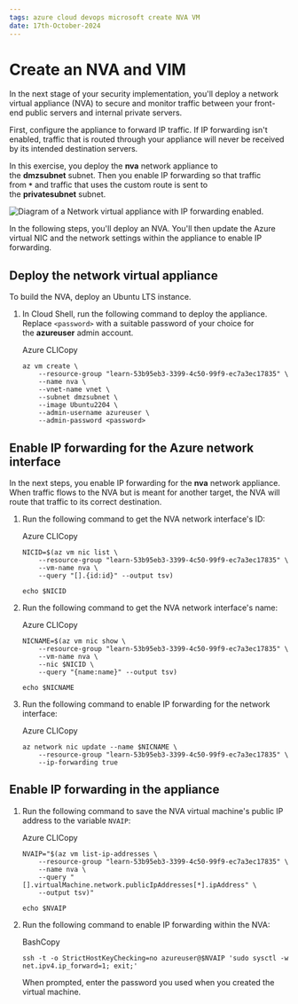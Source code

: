 ```yaml
---
tags: azure cloud devops microsoft create NVA VM
date: 17th-October-2024
---
```


# Create an NVA and VIM

In the next stage of your security implementation, you'll deploy a network virtual appliance (NVA) to secure and monitor traffic between your front-end public servers and internal private servers.

First, configure the appliance to forward IP traffic. If IP forwarding isn't enabled, traffic that is routed through your appliance will never be received by its intended destination servers.

In this exercise, you deploy the **nva** network appliance to the **dmzsubnet** subnet. Then you enable IP forwarding so that traffic from **`*`** and traffic that uses the custom route is sent to the **privatesubnet** subnet.

![Diagram of a Network virtual appliance with IP forwarding enabled.](https://learn.microsoft.com/en-us/training/modules/control-network-traffic-flow-with-routes/media/5-nva-ip-forwarding.svg)

In the following steps, you'll deploy an NVA. You'll then update the Azure virtual NIC and the network settings within the appliance to enable IP forwarding.

## Deploy the network virtual appliance

To build the NVA, deploy an Ubuntu LTS instance.

1. In Cloud Shell, run the following command to deploy the appliance. Replace `<password>` with a suitable password of your choice for the **azureuser** admin account.
    
    Azure CLICopy
    
    ```
    az vm create \
        --resource-group "learn-53b95eb3-3399-4c50-99f9-ec7a3ec17835" \
        --name nva \
        --vnet-name vnet \
        --subnet dmzsubnet \
        --image Ubuntu2204 \
        --admin-username azureuser \
        --admin-password <password>
    ```
    

## Enable IP forwarding for the Azure network interface

In the next steps, you enable IP forwarding for the **nva** network appliance. When traffic flows to the NVA but is meant for another target, the NVA will route that traffic to its correct destination.

1. Run the following command to get the NVA network interface's ID:
    
    Azure CLICopy
    
    ```
    NICID=$(az vm nic list \
        --resource-group "learn-53b95eb3-3399-4c50-99f9-ec7a3ec17835" \
        --vm-name nva \
        --query "[].{id:id}" --output tsv)
    
    echo $NICID
    ```
    
2. Run the following command to get the NVA network interface's name:
    
    Azure CLICopy
    
    ```
    NICNAME=$(az vm nic show \
        --resource-group "learn-53b95eb3-3399-4c50-99f9-ec7a3ec17835" \
        --vm-name nva \
        --nic $NICID \
        --query "{name:name}" --output tsv)
    
    echo $NICNAME
    ```
    
3. Run the following command to enable IP forwarding for the network interface:
    
    Azure CLICopy
    
    ```
    az network nic update --name $NICNAME \
        --resource-group "learn-53b95eb3-3399-4c50-99f9-ec7a3ec17835" \
        --ip-forwarding true
    ```
    

## Enable IP forwarding in the appliance

1. Run the following command to save the NVA virtual machine's public IP address to the variable `NVAIP`:
    
    Azure CLICopy
    
    ```
    NVAIP="$(az vm list-ip-addresses \
        --resource-group "learn-53b95eb3-3399-4c50-99f9-ec7a3ec17835" \
        --name nva \
        --query "[].virtualMachine.network.publicIpAddresses[*].ipAddress" \
        --output tsv)"
    
    echo $NVAIP
    ```
    
2. Run the following command to enable IP forwarding within the NVA:
    
    BashCopy
    
    ```
    ssh -t -o StrictHostKeyChecking=no azureuser@$NVAIP 'sudo sysctl -w net.ipv4.ip_forward=1; exit;'
    ```
    
    When prompted, enter the password you used when you created the virtual machine.